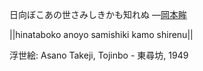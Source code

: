 日向ぼこあの世さみしきかも知れぬ
—[岡本眸](https://ja.wikipedia.org/wiki/岡本眸)

||hinataboko anoyo samishiki kamo shirenu||

浮世絵: Asano Takeji, Tojinbo - 東尋坊, 1949